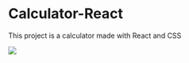 # Calculator-React

This project is a calculator made with React and CSS

<img src="https://github.com/vgoes19/Calculator-React/tree/main/src/images/calculadora.png"/>